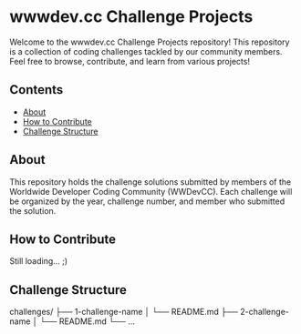 # wwwdev.cc Challenge Projects

Welcome to the wwwdev.cc Challenge Projects repository! This repository is a collection of coding challenges tackled by our community members. Feel free to browse, contribute, and learn from various projects!

## Contents

- [About](#about)
- [How to Contribute](#how-to-contribute)
- [Challenge Structure](#challenge-structure)

## About

This repository holds the challenge solutions submitted by members of the Worldwide Developer Coding Community (WWDevCC). Each challenge will be organized by the year, challenge number, and member who submitted the solution.

## How to Contribute

Still loading... ;)

## Challenge Structure

challenges/
├── 1-challenge-name
│   └── README.md
├── 2-challenge-name
│   └── README.md
└── ...

